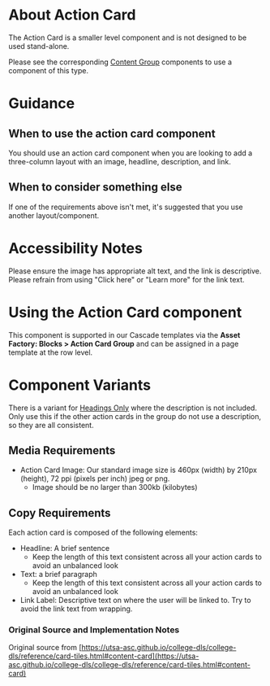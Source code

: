 # About Action Card

The Action Card is a smaller level component and is not designed to be used stand-alone.

Please see the corresponding [Content Group](action-group) components to use a component of this type.

# Guidance

## When to use the action card component

You should use an action card component when you are looking to add a three-column layout with an image, headline, description, and link. 

## When to consider something else

If one of the requirements above isn't met, it's suggested that you use another layout/component. 

# Accessibility Notes
Please ensure the image has appropriate alt text, and the link is descriptive. Please refrain from using "Click here" or "Learn more" for the link text.

# Using the Action Card component

This component is supported in our Cascade templates via the **Asset Factory: Blocks > Action Card Group** and can be assigned in a page template at the row level.
# Component Variants

There is a variant for [Headings Only](action-card--heading) where the description is not included. Only use this if the other action cards in the group do not use a description, so they are all consistent. 

## Media Requirements

- Action Card Image:  Our standard image size is 460px (width) by 210px (height), 72 ppi (pixels per inch) jpeg or png.
    - Image should be no larger than 300kb (kilobytes)

## Copy Requirements

Each action card is composed of the following elements:

- Headline: A brief sentence 
    - Keep the length of this text consistent across all your action cards to avoid an unbalanced look
- Text: a brief paragraph 
    - Keep the length of this text consistent across all your action cards to avoid an unbalanced look
- Link Label: Descriptive text on where the user will be linked to. Try to avoid the link text from wrapping. 

### Original Source and Implementation Notes

Original source from [https://utsa-asc.github.io/college-dls/college-dls/reference/card-tiles.html#content-card](https://utsa-asc.github.io/college-dls/college-dls/reference/card-tiles.html#content-card)
